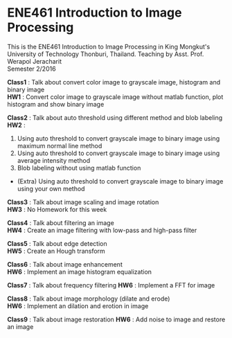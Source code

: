# ENE461 Introduction to Image Processing

This is the ENE461 Introduction to Image Processing in King Mongkut's University of Technology Thonburi, Thailand.
Teaching by Asst. Prof. Werapol Jeracharit                                                                    
Semester 2/2016

**Class1** : Talk about convert color image to grayscale image, histogram and binary image                                       
**HW1** : Convert color image to grayscale image without matlab function, plot histogram and show binary image

**Class2** : Talk about auto threshold using different method and blob labeling                                              
**HW2** : 

1. Using auto threshold to convert grayscale image to binary image using maximum normal line method         
2. Using auto threshold to convert grayscale image to binary image using average intensity method                         
3. Blob labeling without using matlab function 
* (Extra) Using auto threshold to convert grayscale image to binary image using your own method 

**Class3** : Talk about image scaling and image rotation                                              
**HW3** : No Homework for this week
  
**Class4** : Talk about filtering an image                        
**HW4** : Create an image filtering with low-pass and high-pass filter

**Class5** : Talk about edge detection            
**HW5** : Create an Hough transform 

**Class6** : Talk about image enhancement    
**HW6** : Implement an image histogram equalization

**Class7** : Talk about frequency filtering 
**HW6** : Implement a FFT for image

**Class8** : Talk about image morphology (dilate and erode)   
**HW6** : Implement an dilation and erotion in image

**Class9** : Talk about image restoration
**HW6** : Add noise to image and restore an image
